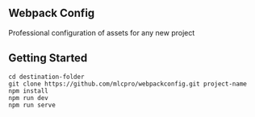 Webpack Config
-------
Professional configuration of assets for any new project

Getting Started
-------
```
cd destination-folder
git clone https://github.com/mlcpro/webpackconfig.git project-name
npm install
npm run dev
npm run serve
```
